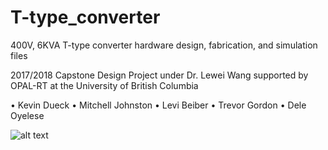 # T-type_converter
400V, 6KVA T-type converter hardware design, fabrication, and simulation files

2017/2018 Capstone Design Project under Dr. Lewei Wang supported by OPAL-RT at the University of British Columbia

• Kevin Dueck 
• Mitchell Johnston
• Levi Beiber
• Trevor Gordon
• Dele Oyelese

![alt text](https://github.com/Opal-rt-capstone-2018/T-type_converter/blob/master/revA_PCBA.jpg)
